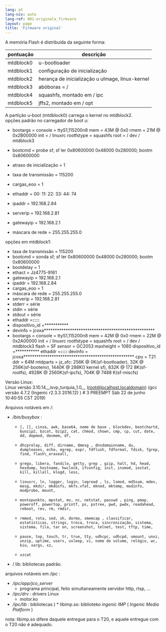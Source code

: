 ```yaml
---
lang: pt
lang-niv: auto
lang-ref: 001-originala_firmvaro
layout: page
title: 'Firmware original'
---
```


A memória Flash é distribuída da seguinte forma:

pontuação | descrição |
--- | --- |
mtdblock0 | u-bootloader |
mtdblock1 | configuração de inicialização |
mtdblock2 | herança de inicialização u uImage, linux-kernel |
mtdblock3 | abóboras = / |
mtdblock4 | squashfs, montado em / ipc |
mtdblock5 | jffs2, montado em / opt |

A partição u-boot (mtdblock0) carrega o kernel no mtdblock2.  
opções padrão no carregador de boot u:  
* bootargs = console = ttyS1,115200n8 mem = 43M @ 0x0 rmem = 21M @ 0x2B00000 init = / linuxrc rootfstype = squashfs root = / dev / mtdblock3


* bootcmd = probe sf; sf ler 0x80600000 0x48000 0x280000; bootm 0x80600000


* atraso de inicialização = 1


* taxa de transmissão = 115200


* cargas\_eoo = 1


* ethaddr = 00: 11: 22: 33: 44: 74


* ipaddr = 192.168.2.84


* serverip = 192.168.2.81


* gatewayip = 192.168.2.1


* máscara de rede = 255.255.255.0



opções em mtdblock1:
* taxa de transmissão = 115200
* bootcmd = sonda sf; sf ler 0x80600000 0x48000 0x280000; bootm 0x80600000
* bootdelay = 1
* ethact = Jz4775-9161
* gatewayip = 192.168.2.1
* ipaddr = 192.168.2.84
* cargas\_eoo = 1
* máscara de rede = 255.255.255.0
* serverip = 192.168.2.81
* stderr = série
* stdin = série
* stdout = série
* ethaddr =**:**:**:**:**:**
* dispositivo\_id =***********
* devinfo = jcoxa***************************************************
* bootargs = console = ttyS1,115200n8 mem = 42M @ 0x0 rmem = 22M @ 0x2A00000 init = / linuxrc rootfstype = squashfs root = / dev / mtdblock3 flash = SF sensor = GC2053 maxheight = 1080 dispositivo\_id =*********** ethaddr =**:**:**:**:**:** devinfo = jcoxa*************************************************** cpu = T21 ddr = 64M mtdparts = jz\_sfc: 256K @ 0K(sf-bootloader), 32K @ 256K(sf-bootenv), 1440K @ 288K() kernel sf), 832K @ 172 8K(sf-rootfs), 4928K @ 2560K(sf-ipcfs), 704K @ 7488 K(sf-miscfs)


Versão Linux:  
Linux versão 3.10.14\_\_isvp\_turquia\_1.0\_\_ (root@localhost.localdomain) (gcc versão 4.7.2 (Ingenic r2.3.3 2016.12) ) # 3 PREEMPT Sáb 22 de junho 10:40:55 CST 2019)


Arquivos notáveis ​​em /:
* _/bin/busybox_ : 
  *     [, [[, cinza, awk, base64, nome de base , blockdev, bootchartd, bunzip2, bzcat, bzip2, cat, chmod, chown, cmp, cp, cut, date, dd, depmod, devmem, df,
  *     dhcprelay, diff, dirname, dmesg , dnsdomainname, du, dumpleases, echo, egrep, expr, fdflush, fdformat, fdisk, fgrep, find, flash\_eraseall,
  *     grego, libera, fandilo, getty, grep , gzip, halt, hd, head, hexdump, hostname, hwclock, ifconfig, init, insmod, iostat, kill, killall, klogd, less,
  *     linuxrc, ln, logger, login, logread , ls, lsmod, md5sum, mdev, mesg, mkdir, mkdosfs, mkfs.vfat, mknod, mktemp, modinfo, modprobe, mount,
  *     montopunkto, mpstat, mv, nc, netstat, passwd , ping, pmap, poweroff, powertop, printf, ps, pstree, pwd, pwdx, readahead, reboot, rev, rm, rmdir,
  *     rmmod, rota, sed, sh, dormo, smemcap , classificar, estatísticas, strings, troca, troca, sincronização, sistema, sistema, fila, tar on, screenshot, telnet, test, tftp, time,
  *     pause, top, touch, tr, true, tty, udhcpc, udhcpd, umount, unxz, unzip, uptime, users, usleep, vi, nome do volume, relógio, wc, kiu, xargs, xz,
  *     xzcat

* / lib: bibliotecas padrão.



arquivos notáveis ​​em _/ipc_ :
* _/ipc/app/jco\_server_
  * programa principal, feito simultaneamente servidor http, rtsp, ...
* _/ipc/drv_ : drivers Linux
  * motor.ko
* _/ipc/lib_ : bibliotecas
)  * libimp.so: biblioteko _ingenic_ _IMP_ ( _Ingenic Media Platform_ )


nota: libimp.so difere daquele entregue para o T20, e aquele entregue com o T20 não é adequado.
